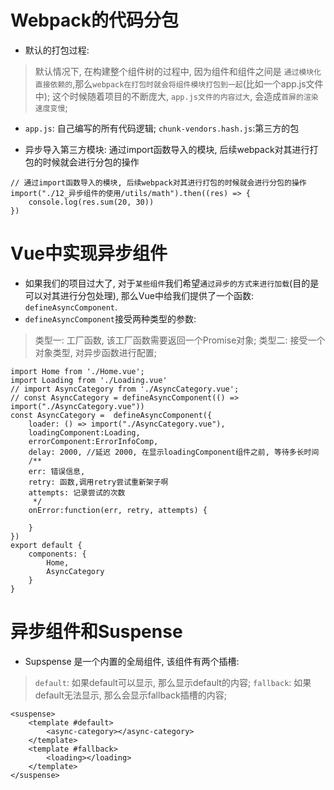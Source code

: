 # Webpack的代码分包
* 默认的打包过程: 
> 默认情况下, 在构建整个组件树的过程中, 因为组件和组件之间是 `通过模块化直接依赖的`,那么`webpack在打包时就会将组件模块打包到一起`(比如一个app.js文件中);
> 这个时候随着项目的不断庞大, `app.js文件的内容过大`, 会造成`首屏的渲染速度变慢`;

* `app.js`: 自己编写的所有代码逻辑; `chunk-vendors.hash.js`:第三方的包

* 异步导入第三方模块: 通过import函数导入的模块, 后续webpack对其进行打包的时候就会进行分包的操作
```
// 通过import函数导入的模块, 后续webpack对其进行打包的时候就会进行分包的操作
import("./12_异步组件的使用/utils/math").then((res) => {
    console.log(res.sum(20, 30))
})
```  

# Vue中实现异步组件
* 如果我们的项目过大了, 对于`某些组件`我们希望`通过异步的方式来进行加载`(目的是可以对其进行分包处理), 那么Vue中给我们提供了一个函数: `defineAsyncComponent`.
* `defineAsyncComponent`接受两种类型的参数:
> 类型一: 工厂函数, 该工厂函数需要返回一个Promise对象;
> 类型二: 接受一个对象类型, 对异步函数进行配置;
```
import Home from './Home.vue';
import Loading from './Loading.vue'
// import AsyncCategory from './AsyncCategory.vue';
// const AsyncCategory = defineAsyncComponent(() => import("./AsyncCategory.vue"))
const AsyncCategory =  defineAsyncComponent({
    loader: () => import("./AsyncCategory.vue"),
    loadingComponent:Loading,
    errorComponent:ErrorInfoComp,
    delay: 2000, //延迟 2000, 在显示loadingComponent组件之前, 等待多长时间
    /**
    err: 错误信息,
    retry: 函数,调用retry尝试重新架子啊
    attempts: 记录尝试的次数
     */
    onError:function(err, retry, attempts) {

    }
})
export default {
    components: {
        Home,
        AsyncCategory
    }
}
```  

# 异步组件和Suspense
* Supspense 是一个内置的全局组件, 该组件有两个插槽: 
> `default`: 如果default可以显示, 那么显示default的内容;
> `fallback`: 如果default无法显示, 那么会显示fallback插槽的内容;
```
<suspense>
    <template #default>
        <async-category></async-category>
    </template>
    <template #fallback>
        <loading></loading>
    </template>
</suspense>
```   